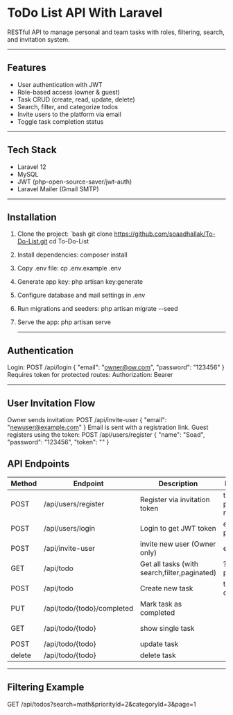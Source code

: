# ToDo List API With Laravel

RESTful API to manage personal and team tasks with roles, filtering, search, and invitation system.

---

## Features

- User authentication with JWT
- Role-based access (owner & guest)
- Task CRUD (create, read, update, delete)
- Search, filter, and categorize todos
- Invite users to the platform via email
- Toggle task completion status

---

## Tech Stack

- Laravel 12
- MySQL
- JWT (php-open-source-saver/jwt-auth)
- Laravel Mailer (Gmail SMTP)

---

## Installation

1. Clone the project:
   `bash
   git clone https://github.com/soaadhallak/To-Do-List.git
   cd To-Do-List

2. Install dependencies:
    composer install 

3. Copy .env file:
    cp .env.example .env

4. Generate app key:
   php artisan key:generate 

5. Configure database and mail settings in .env

6. Run migrations and seeders:
   php artisan migrate --seed 

7. Serve the app:
   php artisan serve 

   ----

  ## Authentication 

  Login:
  POST /api/login
   {
     "email": "owner@ow.com", "password": "123456" 
    } 
  Requires token for protected routes:
  Authorization: Bearer <JWT> 

  ---

  ## User Invitation Flow

  Owner sends invitation:
  POST /api/invite-user
   { "email": "newuser@example.com" 
   } 
  Email is sent with a registration link.
  Guest registers using the token:
  POST /api/users/register
   {
     "name": "Soad",
     "password": "123456",
     "token": "<token-from-email>"
    } 


   ##  API Endpoints

| Method | Endpoint                  | Description                          | Parameters                          | Access     |
|--------|---------------------------|--------------------------------------|-------------------------------------|------------|
| POST | /api/users/register      | Register via invitation token       | token, email, password , name       | Public     |
| POST | /api/users/login         | Login to get JWT token               | email, password                 | Public     |
| POST | /api/invite-user       | invite new user (Owner only)     | email                             | Owner      |
| GET  | /api/todo              | Get all tasks (with search,filter,paginated)            | ?page=1, ?priority=high         | All Users  |
| POST | /api/todo             | Create new task                      | title, priority, category     | Owner      |
| PUT  | /api/todo/{todo}/completed| Mark task as completed               |                                         | All Users     | 
| GET  | /api/todo/{todo}             | show single task           |                                 | All Users  |
| POST | /api/todo/{todo}             | update task                |                                     | Owner      |
| delete | /api/todo/{todo}             | delete task                |                                     | Owner      |

  ---

  ## Filtering Example

  GET /api/todos?search=math&priorityId=2&categoryId=3&page=1 

